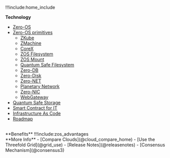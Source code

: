 !!!include:home_include

**Technology**

- [Zero-OS](@zos)
- [Zero-OS primitives](@tfgrid_primitives)
  - [ZKube](@zkube)
  - [ZMachine](@zmachine)
  - [CoreX](@corex)
  - [ZOS Filesystem](@zos_fs)
  - [ZOS Mount](@zmount)
  - [Quantum Safe Filesystem](@qsfs)
  - [Zero-DB](@zdb)
  - [Zero-Disk](@zdisk)
  - [Zero-NET](@znet)
  - [Planetary Network](@planetary_network)
  - [Zero-NIC](@znic)
  - [WebGateway](@webgw)
- [Quantum Safe Storage](@qsss_home)
- [Smart Contract for IT](@smartcontract_it)
- [Infrastructure As Code](@smartcontract_iac)
- [Roadmap](roadmap_grid)
<BR>
**Benefits**
!!!include:zos_advantages
<BR>
**More Info**
- [Compare Clouds](@cloud_compare_home)
- [Use the Threefold Grid](@grid_use)
- [Release Notes](@releasenotes)
- [Consensus Mechanism](@consensus3)